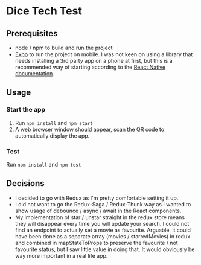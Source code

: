 # Dice Tech Test

## Prerequisites
- node / npm to build and run the project
- [Expo](https://expo.io/) to run the project on mobile. I was not keen on using a library that needs installing a 3rd party app on a phone at first, but this is a recommended way of starting according to the [React Native documentation](https://facebook.github.io/react-native/docs/getting-started).

## Usage
### Start the app
1. Run `npm install` and `npm start`
2. A web browser window should appear, scan the QR code to automatically display the app.
### Test
Run `npm install` and `npm test`

## Decisions
- I decided to go with Redux as I'm pretty comfortable setting it up.
- I did not want to go the Redux-Saga / Redux-Thunk way as I wanted to show usage of debounce / async / await in the React components. 
- My implementation of star / unstar straight in the redux store means they will disappear every time you will update your search. I could not find an endpoint to actually set a movie as favourite. Arguable, it could have been done as a separate array (movies / starredMovies) in redux and combined in mapStateToProps to preserve the favourite / not favourite status, but I saw little value in doing that. It would obviously be way more important in a real life app.